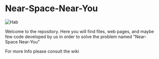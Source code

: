 # Near-Space-Near-You


![Hab](https://user-images.githubusercontent.com/62320033/135781299-c9b4b966-f426-4363-91bf-e51f54cd7d6b.jpg)

Welcome to the repository. Here you will find files, web pages, and maybe few code developed by us in order to solve the problem named "Near-Space Near-You"

For more Info please consult the wiki
